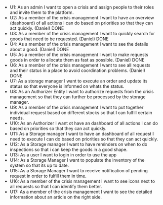 - U1: As an admin I want to open a crisis and assign people to their roles and invite them to the platform.
- U2: As a member of the crisis management I want to have an overview (dashboard) of all actions I can do based on priorities so that they can act quickly. (Daniel) DONE
- U3: As a member of the crisis management I want to quickly search for goods that need to be requested. (Daniel) DONE
- U4: As a member of the crisis management I want to see the details about a good. (Daniel) DONE
- U5: As a member of the crisis management I want to make requests goods in order to allocate them as fast as possible. (Daniel) DONE
- U6: As a member of the crisis management I want to see all requests and their status in a place to avoid coordination problems. (Daniel) DONE
- U7: As a storage manager I want to execute an order and update its status so that everyone is informed on whats the status.
- U8: As an Authorizer Entity I want to authorize requests from the crisis management so that they can further be processed by the storage manager.
- U9: As a member of the crisis management I want to put together individual request based on different stocks so that I can fulfill certain needs.
- U10: As an Authorizer I want ot have an dashboard of all actions I can do based on priorities so that they can act quickly.
- U11: As a Storage manager I want to have an dashboard of all request I need to execute I can do based on priorities so that they can act quickly.
- U12: As a Storage manager I want to have reminders on when to do inspections so that i can keep the goods in a good shape.
- U13: As a user I want to login in order to use the app
- U14: As a Storage Manager I want to populate the inventory of the system so that its up to date.
- U15: As a Storage Manager I want to receive notification of pending request in order to fulfill them in time.
- U16: As a member of the crisis management I want to see icons next to all requests so that I can identify them better.
- U17: As a member of the crisis management I want to see the detailed information about an article on the right side.
